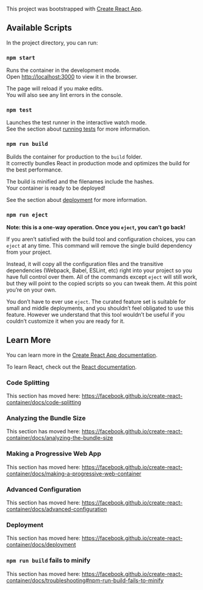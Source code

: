 This project was bootstrapped with [Create React App](https://github.com/facebook/create-react-app).

## Available Scripts

In the project directory, you can run:

### `npm start`

Runs the container in the development mode.<br>
Open [http://localhost:3000](http://localhost:3000) to view it in the browser.

The page will reload if you make edits.<br>
You will also see any lint errors in the console.

### `npm test`

Launches the test runner in the interactive watch mode.<br>
See the section about [running tests](https://facebook.github.io/create-react-app/docs/running-tests) for more information.

### `npm run build`

Builds the container for production to the `build` folder.<br>
It correctly bundles React in production mode and optimizes the build for the best performance.

The build is minified and the filenames include the hashes.<br>
Your container is ready to be deployed!

See the section about [deployment](https://facebook.github.io/create-react-app/docs/deployment) for more information.

### `npm run eject`

**Note: this is a one-way operation. Once you `eject`, you can’t go back!**

If you aren’t satisfied with the build tool and configuration choices, you can `eject` at any time. This command will remove the single build dependency from your project.

Instead, it will copy all the configuration files and the transitive dependencies (Webpack, Babel, ESLint, etc) right into your project so you have full control over them. All of the commands except `eject` will still work, but they will point to the copied scripts so you can tweak them. At this point you’re on your own.

You don’t have to ever use `eject`. The curated feature set is suitable for small and middle deployments, and you shouldn’t feel obligated to use this feature. However we understand that this tool wouldn’t be useful if you couldn’t customize it when you are ready for it.

## Learn More

You can learn more in the [Create React App documentation](https://facebook.github.io/create-react-app/docs/getting-started).

To learn React, check out the [React documentation](https://reactjs.org/).

### Code Splitting

This section has moved here: https://facebook.github.io/create-react-container/docs/code-splitting

### Analyzing the Bundle Size

This section has moved here: https://facebook.github.io/create-react-container/docs/analyzing-the-bundle-size

### Making a Progressive Web App

This section has moved here: https://facebook.github.io/create-react-container/docs/making-a-progressive-web-container

### Advanced Configuration

This section has moved here: https://facebook.github.io/create-react-container/docs/advanced-configuration

### Deployment

This section has moved here: https://facebook.github.io/create-react-container/docs/deployment

### `npm run build` fails to minify

This section has moved here: https://facebook.github.io/create-react-container/docs/troubleshooting#npm-run-build-fails-to-minify
